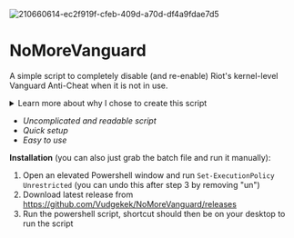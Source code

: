 ![210660614-ec2f919f-cfeb-409d-a70d-df4a9fdae7d5](https://github.com/Vudgekek/NoMoreVanguard/assets/70611009/78cf45b7-4cb8-41ec-86e0-921bcd518dba)
# NoMoreVanguard
A simple script to completely disable (and re-enable) Riot's kernel-level Vanguard Anti-Cheat when it is not in use.
<details> 
  <summary>Learn more about why I chose to create this script </summary>
https://www.engadget.com/valorant-vanguard-riot-games-security-interview-video-170025435.html

https://www.youtube.com/watch?v=_dOCtaBObg4
</details>

- *Uncomplicated and readable script*
- *Quick setup*
- *Easy to use*

**Installation** (you can also just grab the batch file and run it manually):
1. Open an elevated Powershell window and run `Set-ExecutionPolicy Unrestricted` (you can undo this after step 3 by removing "un")
2. Download latest release from https://github.com/Vudgekek/NoMoreVanguard/releases
3. Run the powershell script, shortcut should then be on your desktop to run the script
